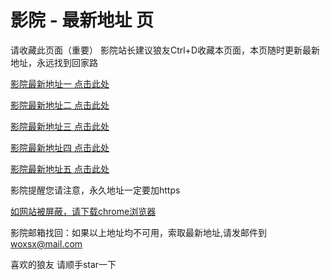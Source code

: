 # 影院 - 最新地址 页

请收藏此页面（重要）
影院站长建议狼友Ctrl+D收藏本页面，本页随时更新最新地址，永远找到回家路

[影院最新地址一 点击此处](https://pgb5gw.com/) 

[影院最新地址二 点击此处](https://pkn5gg.com/) 

[影院最新地址三 点击此处](https://twun5g.com/) 

[影院最新地址四 点击此处](https://pkn5gg.com/) 

[影院最新地址五 点击此处](https://pgb5gw.com/) 

影院提醒您请注意，永久地址一定要加https

[如网站被屏蔽，请下载chrome浏览器](https://8xe23.com/chrome_93.0.4577.82.apk) 

影院邮箱找回：如果以上地址均不可用，索取最新地址,请发邮件到 woxsx@mail.com

喜欢的狼友 请顺手star一下
